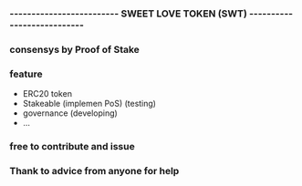 ### ------------------------- SWEET LOVE TOKEN (SWT) ---------------------------

### consensys by Proof of Stake

### feature
- ERC20 token 
- Stakeable (implemen PoS) (testing)
- governance (developing)
- ...

### free to contribute and issue


### Thank to advice from anyone for help